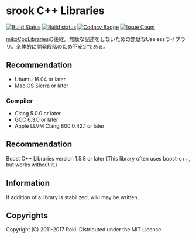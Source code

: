 # srook C++ Libraries
[![Build Status](https://travis-ci.org/falgon/SrookCppLibraries.svg?branch=master)](https://travis-ci.org/falgon/SrookCppLibraries)
[![Build status](https://ci.appveyor.com/api/projects/status/8wlc7re5y7ep581l/branch/master?svg=true)](https://ci.appveyor.com/project/falgon/srookcpplibraries/branch/master)
[![Codacy Badge](https://api.codacy.com/project/badge/Grade/e138c5f89a05455c80113ce55d17f792)](https://www.codacy.com/app/falgon/SrookCppLibraries?utm_source=github.com&amp;utm_medium=referral&amp;utm_content=falgon/SrookCppLibraries&amp;utm_campaign=Badge_Grade)
[![Issue Count](https://codeclimate.com/github/falgon/SrookCppLibraries/badges/issue_count.svg)](https://codeclimate.com/github/falgon/SrookCppLibraries)


[mikoCppLibraries](https://github.com/falgon/mikoCppLibraries)の後継。無駄な記述をしないための無駄なUselessライブラリ。全体的に開発段階のため不安定である。

## Recommendation
* Ubuntu 16.04 or later
* Mac OS Sierra or later

### Compiler
* Clang 5.0.0 or later
* GCC 6.3.0 or later
* Apple LLVM Clang 800.0.42.1 or later

## Recommendation
Boost C++ Libraries version 1.5.8 or later
(This library often uses boost-c++, but works without it.)

## Information
If addition of a library is stabilized, wiki may be written.

## Copyrights
Copyright (C) 2011-2017 Roki.
Distributed under the MIT License
